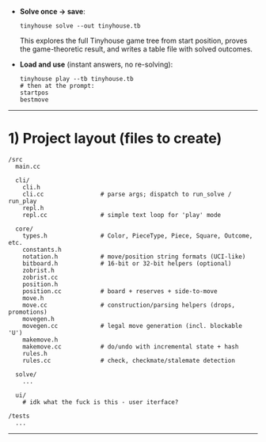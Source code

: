 * **Solve once → save**:

  ```
  tinyhouse solve --out tinyhouse.tb
  ```

  This explores the full Tinyhouse game tree from start position, proves the game-theoretic result, and writes a table file with solved outcomes.

* **Load and use** (instant answers, no re-solving):

  ```
  tinyhouse play --tb tinyhouse.tb
  # then at the prompt:
  startpos
  bestmove
  ```

---

# 1) Project layout (files to create)

```
/src
  main.cc

  cli/
    cli.h
    cli.cc                # parse args; dispatch to run_solve / run_play
    repl.h
    repl.cc               # simple text loop for 'play' mode

  core/
    types.h               # Color, PieceType, Piece, Square, Outcome, etc.
    constants.h
    notation.h            # move/position string formats (UCI-like)
    bitboard.h            # 16-bit or 32-bit helpers (optional)
    zobrist.h
    zobrist.cc
    position.h
    position.cc           # board + reserves + side-to-move
    move.h
    move.cc               # construction/parsing helpers (drops, promotions)
    movegen.h
    movegen.cc            # legal move generation (incl. blockable 'U')
    makemove.h
    makemove.cc           # do/undo with incremental state + hash
    rules.h
    rules.cc              # check, checkmate/stalemate detection

  solve/
    ...

  ui/
    # idk what the fuck is this - user iterface?

/tests
  ...
```

---